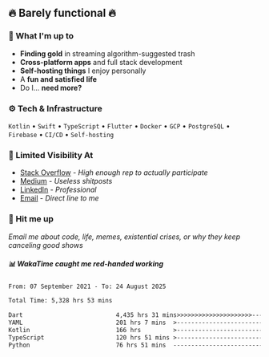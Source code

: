 ## 🔥 Barely functional 🔥

### 🎯 What I'm up to

- **Finding gold** in streaming algorithm-suggested trash
- **Cross-platform apps** and full stack development
- **Self-hosting things** I enjoy personally
- A **fun and satisfied life**
- Do I... **need more?**

### ⚙️ Tech & Infrastructure

`Kotlin` • `Swift` • `TypeScript` • `Flutter` • `Docker` • `GCP` • `PostgreSQL` • `Firebase` •
`CI/CD` • `Self-hosting`

### 🔗 Limited Visibility At

- [Stack Overflow](https://stackoverflow.com/users/15199864/deepanshu) - *High enough rep to
  actually participate*
- [Medium](https://medium.com/@deepanshuc2141) - *Useless shitposts*
- [LinkedIn](https://www.linkedin.com/in/chaudhary-deepanshu/) - *Professional*
- [Email](mailto:0qs8e9yn@duck.com) - *Direct line to me*

### 💬 Hit me up

*Email me about code, life, memes, existential crises, or why they keep canceling good shows*

##### 📊 *WakaTime caught me red-handed working*

<!--START_SECTION:waka-->

```txt
From: 07 September 2021 - To: 24 August 2025

Total Time: 5,328 hrs 53 mins

Dart                          4,435 hrs 31 mins>>>>>>>>>>>>>>>>>>>>>----   83.24 %
YAML                          201 hrs 7 mins  >------------------------   03.77 %
Kotlin                        166 hrs         >------------------------   03.12 %
TypeScript                    120 hrs 51 mins >------------------------   02.27 %
Python                        76 hrs 51 mins  -------------------------   01.44 %
```

<!--END_SECTION:waka-->

<!---
If you're reading this in the raw file, you've gone too deep. Go back.
--->
